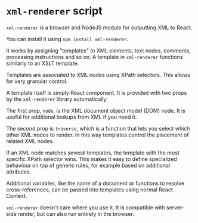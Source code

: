 # `xml-renderer` script

`xml-renderer` is a browser and NodeJS module for outputting XML to React.

You can install it using `npm install xml-renderer`.

It works by assigning "templates" to XML elements, text nodes, comments, processing instructions and so on. A template
in `xml-renderer` functions similarly to an XSLT template.

Templates are associated to XML nodes using XPath selectors. This allows for very granular control.

A template itself is simply React component. It is provided with two props by the `xml-renderer` library automatically;

The first prop, `node`, is the XML document object model (DOM) node. It is useful for additional lookups from XML if you
need it.

The second prop is `traverse`, which is a function that lets you select which other XML nodes to render. In this way
templates control the placement of related XML nodes.

If an XML node matches several templates, the template with the most specific XPath selector wins. This makes it easy
to define specialized behaviour on top of generic rules, for example based on additional attributes.

Additional variables, like the name of a document or functions to resolve cross-references, can be passed into templates
using normal React Context.

`xml-renderer` doesn't care where you use it. It is compatible with server-side render, but can also run entirely in the
browser.
